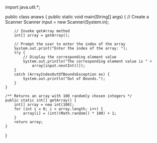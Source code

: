 
import java.util.*;

public class anaws {
	public static void main(String[] args) {
		// Create a Scanner
		Scanner input = new Scanner(System.in);

		// Invoke getArray method
		int[] array = getArray();

		// Prompt the user to enter the index of the array
		System.out.print("Enter the index of the array: ");
		try {
			// Display the corresponding element value
			System.out.println("The corresponding element value is " + 
				array[input.nextInt()]);
		}
		catch (ArrayIndexOutOfBoundsException ex) {
			System.out.println("Out of Bounds.");
		}
	}

	/** Returns an array with 100 randomly chosen integers */
	public static int[] getArray() {
		int[] array = new int[100];
		for (int i = 0; i < array.length; i++) {
			array[i] = (int)(Math.random() * 100) + 1;
		}
		return array;
	}
}
